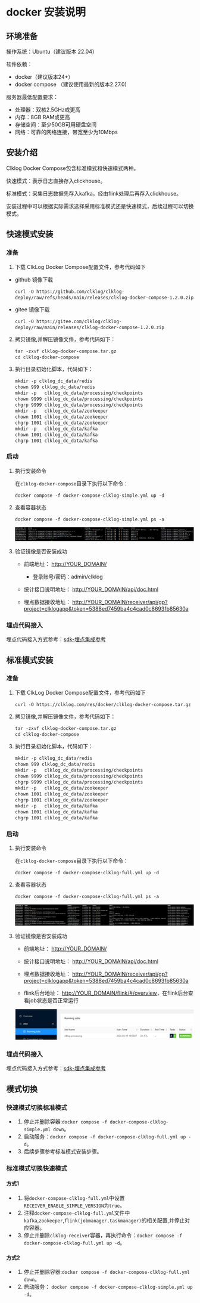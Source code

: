 
# docker 安装说明

## 环境准备

操作系统：Ubuntu（建议版本 22.04）

软件依赖：

- docker（建议版本24+）
- docker compose （建议使用最新的版本2.27.0)

服务器最低配置要求：

- 处理器：双核2.5GHz或更高
- 内存：8GB RAM或更高
- 存储空间：至少50GB可用硬盘空间
- 网络：可靠的网络连接，带宽至少为10Mbps

## 安装介绍

   Clklog Docker Compose包含标准模式和快速模式两种。

   快速模式：表示日志直接存入clickhouse。

   标准模式：采集日志数据先存入kafka，经由flink处理后再存入clickhouse。

   安装过程中可以根据实际需求选择采用标准模式还是快速模式，后续过程可以切换模式。

## 快速模式安装

### 准备

1. 下载 ClkLog Docker Compose配置文件，参考代码如下

- github 镜像下载

    ```
   curl -O https://github.com/clklog/clklog-deploy/raw/refs/heads/main/releases/clklog-docker-compose-1.2.0.zip

    ```

- gitee 镜像下载

    ```
   curl -O https://gitee.com/clklog/clklog-deploy/raw/main/releases/clklog-docker-compose-1.2.0.zip

    ```

2. 拷贝镜像,并解压镜像文件，参考代码如下：

    ```
    tar -zxvf clklog-docker-compose.tar.gz
    cd clklog-docker-compose 
    ```

3. 执行目录初始化脚本，代码如下：

    ```
    mkdir -p clklog_dc_data/redis
    chown 999 clklog_dc_data/redis
    mkdir -p   clklog_dc_data/processing/checkpoints
    chown 9999 clklog_dc_data/processing/checkpoints
    chgrp 9999 clklog_dc_data/processing/checkpoints
    mkdir -p   clklog_dc_data/zookeeper
    chown 1001 clklog_dc_data/zookeeper
    chgrp 1001 clklog_dc_data/zookeeper
    mkdir -p   clklog_dc_data/kafka
    chown 1001 clklog_dc_data/kafka
    chgrp 1001 clklog_dc_data/kafka

    ```

### 启动

1. 执行安装命令

   在`clklog-docker-compose`目录下执行以下命令：

    ```
    docker compose -f docker-compose-clklog-simple.yml up -d
    ```

2. 查看容器状态

    ```
    docker compose -f docker-compose-clklog-simple.yml ps -a
    ```

    ![image](../../assets/imgs/simple_container.png)  

3. 验证镜像是否安装成功

   - 前端地址： <http://YOUR_DOMAIN/>  
       - 登录账号/密码：admin/clklog
  
   - 统计接口说明地址： <http://YOUR_DOMAIN/api/doc.html>

   - 埋点数据接收地址： <http://YOUR_DOMAIN/receiver/api/gp?project=clklogapp&token=5388ed7459ba4c4cad0c8693fb85630a>

### 埋点代码接入

   埋点代码接入方式参考：[sdk-埋点集成参考](https://clklog.com/#/integration/reference)

## 标准模式安装

### 准备

1. 下载 ClkLog Docker Compose配置文件，参考代码如下

    ```
   curl -O https://clklog.com/res/docker/clklog-docker-compose.tar.gz
    ```

2. 拷贝镜像,并解压镜像文件，参考代码如下：

    ```
    tar -zxvf clklog-docker-compose.tar.gz
    cd clklog-docker-compose 
    ```
<!-- 
3. 根据实际情况修改`.env`文件中的默认配置：

    ```
    #[Clickhouse]
    # clickhouse用户名
    CK_USER_NAME=default 
    # clickhouse密码
    CK_USER_PWD=clklogpwd 

    #[ClkLog]
    # clklog数据库名称
    CLKLOG_LOG_DB=clklog    
    ``` -->

3. 执行目录初始化脚本，代码如下：

    ```
    mkdir -p clklog_dc_data/redis
    chown 999 clklog_dc_data/redis
    mkdir -p   clklog_dc_data/processing/checkpoints
    chown 9999 clklog_dc_data/processing/checkpoints
    chgrp 9999 clklog_dc_data/processing/checkpoints
    mkdir -p   clklog_dc_data/zookeeper
    chown 1001 clklog_dc_data/zookeeper
    chgrp 1001 clklog_dc_data/zookeeper
    mkdir -p   clklog_dc_data/kafka
    chown 1001 clklog_dc_data/kafka
    chgrp 1001 clklog_dc_data/kafka

    ```

### 启动

1. 执行安装命令

   在`clklog-docker-compose`目录下执行以下命令：

    ```
    docker compose -f docker-compose-clklog-full.yml up -d
    ```

2. 查看容器状态

    ```
    docker compose -f docker-compose-clklog-full.yml ps -a
    ```

    ![image](../../assets/imgs/full_container_status.png)  

3. 验证镜像是否安装成功

   - 前端地址： <http://YOUR_DOMAIN/>

   - 统计接口说明地址： <http://YOUR_DOMAIN/api/doc.html>

   - 埋点数据接收地址： <http://YOUR_DOMAIN/receiver/api/gp?project=clklogapp&token=5388ed7459ba4c4cad0c8693fb85630a>

   - flink后台地址： <http://YOUR_DOMAIN/flink/#/overview>，在flink后台查看job状态是否正常运行

   ![image](../../assets/imgs/flink-status.png)  

### 埋点代码接入

   埋点代码接入方式参考：[sdk-埋点集成参考](https://clklog.com/#/integration/reference)

## 模式切换

### 快速模式切换标准模式

- 1. 停止并删除容器:`docker compose -f docker-compose-clklog-simple.yml down`。
- 2. 启动服务：`docker compose -f docker-compose-clklog-full.yml up -d`。
- 3. 后续步骤参考标准模式安装步骤。

### 标准模式切换快速模式

#### 方式1

- 1. 将`docker-compose-clklog-full.yml`中设置`RECEIVER_ENABLE_SIMPLE_VERSION`为`true`。
- 2. 注释`docker-compose-clklog-full.yml`文件中`kafka`,`zookeeper`,`flink(jobmanager,taskmanager)`的相关配置,并停止对应容器。
- 3. 停止并删除`clklog-receiver`容器，再执行命令：`docker compose -f docker-compose-clklog-full.yml up -d`。

#### 方式2

- 1. 停止并删除容器:`docker compose -f docker-compose-clklog-full.yml down`。
- 2. 启动服务： `docker compose -f docker-compose-clklog-simple.yml up -d`。
